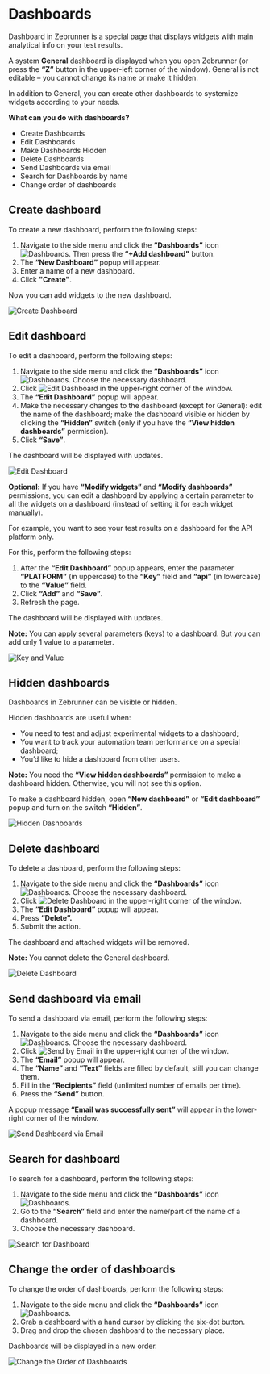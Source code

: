 # Dashboards

Dashboard in Zebrunner is a special page that displays widgets with main analytical info on your test results.

A system **General** dashboard is displayed when you open Zebrunner (or press the **“Z”** button in the upper-left corner of the window). General is not editable – you cannot change its name or make it hidden.

In addition to General, you can create other dashboards to systemize widgets according to your needs.

**What can you do with dashboards?**

* Create Dashboards
* Edit Dashboards
* Make Dashboards Hidden
* Delete Dashboards
* Send Dashboards via email
* Search for Dashboards by name
* Change order of dashboards

## Create dashboard
To create a new dashboard, perform the following steps:

1. Navigate to the side menu and click the **“Dashboards”** icon ![Dashboards](https://github.com/zebrunner/documentation/blob/master/docs/assets/images/dashboards_icon.png?raw=true). Then press the **“+Add dashboard"** button.
2. The **“New Dashboard”** popup will appear.
3. Enter a name of a new dashboard.
4. Click **"Create"**.

Now you can add widgets to the new dashboard.

![Create Dashboard](https://github.com/zebrunner/documentation/blob/master/docs/assets/images/create_dashboard.gif?raw=true)

## Edit dashboard
To edit a dashboard, perform the following steps:

1. Navigate to the side menu and click the **“Dashboards”** icon ![Dashboards](https://github.com/zebrunner/documentation/blob/master/docs/assets/images/dashboards_icon.png?raw=true). Choose the necessary dashboard.
2. Click ![Edit Dashboard](https://github.com/zebrunner/documentation/blob/master/docs/assets/images/edit_dashboard_icon.png?raw=true) in the upper-right corner of the window.
3. The **“Edit Dashboard”** popup will appear.
4. Make the necessary changes to the dashboard (except for General): edit the name of the dashboard; make the dashboard visible or hidden by clicking the **“Hidden”** switch (only if you have the **“View hidden dashboards”** permission).
5. Click **“Save”**.

The dashboard will be displayed with updates.

![Edit Dashboard](https://github.com/zebrunner/documentation/blob/master/docs/assets/images/edit_dashboard.png?raw=true)

**Optional:** If you have **“Modify widgets”** and **“Modify dashboards”** permissions, you can edit a dashboard by applying a certain parameter to all the widgets on a dashboard (instead of setting it for each widget manually).

For example, you want to see your test results on a dashboard for the API platform only.

For this, perform the following steps:

1. After the **“Edit Dashboard”** popup appears, enter the parameter **“PLATFORM”** (in uppercase) to the **“Key”** field and **“api”** (in lowercase) to the **“Value”** field.
2. Click **“Add”** and **“Save”**.
3. Refresh the page.

The dashboard will be displayed with updates.

**Note:** You can apply several parameters (keys) to a dashboard. But you can add only 1 value to a parameter.

![Key and Value](https://github.com/zebrunner/documentation/blob/master/docs/assets/images/key_and_value.png?raw=true)

## Hidden dashboards
Dashboards in Zebrunner can be visible or hidden.

Hidden dashboards are useful when:

* You need to test and adjust experimental widgets to a dashboard;
* You want to track your automation team performance on a special dashboard;
* You’d like to hide a dashboard from other users.

**Note:** You need the **“View hidden dashboards”** permission to make a dashboard hidden. Otherwise, you will not see this option.

To make a dashboard hidden, open **“New dashboard”** or **“Edit dashboard”** popup and turn on the switch **“Hidden”**.

![Hidden Dashboards](https://github.com/zebrunner/documentation/blob/master/docs/assets/images/hidden_dashboards.png?raw=true)

## Delete dashboard
To delete a dashboard, perform the following steps:

1. Navigate to the side menu and click the **“Dashboards”** icon ![Dashboards](https://github.com/zebrunner/documentation/blob/master/docs/assets/images/dashboards_icon.png?raw=true). Choose the necessary dashboard.
2. Click ![Delete Dashboard](https://github.com/zebrunner/documentation/blob/master/docs/assets/images/edit_dashboard_icon.png?raw=true) in the upper-right corner of the window.
3. The **“Edit Dashboard”** popup will appear.
4. Press **“Delete”.**
5. Submit the action.

The dashboard and attached widgets will be removed.

**Note:** You cannot delete the General dashboard.

![Delete Dashboard](https://github.com/zebrunner/documentation/blob/master/docs/assets/images/delete_dashboard.png?raw=true)

## Send dashboard via email
To send a dashboard via email, perform the following steps:

1. Navigate to the side menu and click the **“Dashboards”** icon ![Dashboards](https://github.com/zebrunner/documentation/blob/master/docs/assets/images/dashboards_icon.png?raw=true). Choose the necessary dashboard.
2. Click ![Send by Email](https://github.com/zebrunner/documentation/blob/master/docs/assets/images/send_dashboard_by_email_icon.png?raw=true) in the upper-right corner of the window.
3. The **“Email”** popup will appear.
4. The **“Name”** and **“Text”** fields are filled by default, still you can change them.
5. Fill in the **“Recipients”** field (unlimited number of emails per time).
6. Press the **“Send”** button.

A popup message **“Email was successfully sent”** will appear in the lower-right corner of the window.

![Send Dashboard via Email](https://github.com/zebrunner/documentation/blob/master/docs/assets/images/send_dashboard_via_email.png?raw=true)

## Search for dashboard
To search for a dashboard, perform the following steps:

1. Navigate to the side menu and click the **“Dashboards”** icon ![Dashboards](https://github.com/zebrunner/documentation/blob/master/docs/assets/images/dashboards_icon.png?raw=true).
2. Go to the **“Search”** field and enter the name/part of the name of a dashboard.
3. Choose the necessary dashboard.

![Search for Dashboard](https://github.com/zebrunner/documentation/blob/master/docs/assets/images/search_for_dashboard.gif?raw=true)

## Change the order of dashboards
To change the order of dashboards, perform the following steps:

1. Navigate to the side menu and click the **“Dashboards”** icon ![Dashboards](https://github.com/zebrunner/documentation/blob/master/docs/assets/images/dashboards_icon.png?raw=true).
2. Grab a dashboard with a hand cursor by clicking the six-dot button.
3. Drag and drop the chosen dashboard to the necessary place.

Dashboards will be displayed in a new order.

![Change the Order of Dashboards](https://github.com/zebrunner/documentation/blob/master/docs/assets/images/change_order_of_dashboards.gif?raw=true)
